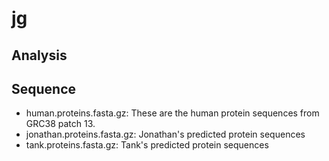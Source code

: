 # jg

## Analysis

## Sequence

- human.proteins.fasta.gz: These are the human protein sequences from GRC38 patch 13.
- jonathan.proteins.fasta.gz: Jonathan's predicted protein sequences
- tank.proteins.fasta.gz: Tank's predicted protein sequences
